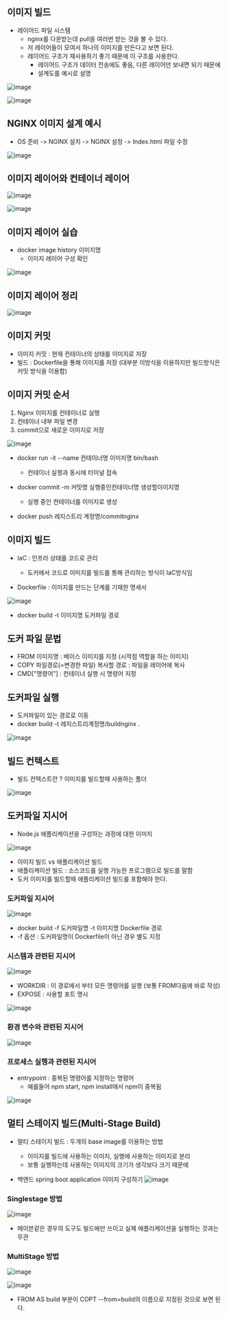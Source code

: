 ## 이미지 빌드

+ 레이어드 파일 시스템
  - nginx를 다운받는데 pull을 여러번 받는 것을 볼 수 있다.
  - 저 레이어들이 모여서 하나의 이미지를 만든다고 보면 된다.
  - 레이어드 구조가 재사용하기 좋기 때문에 이 구조를 사용한다.
    - 레이어드 구조가 데이터 전송에도 좋음, 다른 레이어만 보내면 되기 때문에
    - 설계도를 예시로 설명
 
![image](https://github.com/HyangKeunChoi/TIL-Today-I-Learned-/assets/49984996/4b276bb8-c6d6-4ef3-829d-1b684006026c)

![image](https://github.com/HyangKeunChoi/TIL-Today-I-Learned-/assets/49984996/fab24986-1a2a-4e8f-997e-aae736426a47)

## NGINX 이미지 설계 예시
+ OS 준비 -> NGINX 설치 -> NGINX 설정 -> Index.html 파일 수정

![image](https://github.com/HyangKeunChoi/TIL-Today-I-Learned-/assets/49984996/c16cfec7-49bd-4e94-861b-487b991098eb)

## 이미지 레이어와 컨테이너 레이어

![image](https://github.com/HyangKeunChoi/TIL-Today-I-Learned-/assets/49984996/dbb964e6-cae6-4f5f-ad82-36a1c0d7abbe)

![image](https://github.com/HyangKeunChoi/TIL-Today-I-Learned-/assets/49984996/93d0007e-3f6d-49d0-8aaf-ad691cb3ff19)


## 이미지 레이어 실습
+ docker image history 이미지명
  - 이미지 레이어 구성 확인

![image](https://github.com/HyangKeunChoi/TIL-Today-I-Learned-/assets/49984996/4e1e0f62-c7dc-45af-b39f-e29fc1342387)

## 이미지 레이어 정리

![image](https://github.com/HyangKeunChoi/TIL-Today-I-Learned-/assets/49984996/9141b6be-6dc4-460b-9575-7be4f189245d)

## 이미지 커밋
+ 이미지 커밋 : 현재 컨테이너의 상태를 이미지로 저장
+ 빌드 : Dockerfile을 통해 이미지를 저장 (대부분 이방식을 이용하지만 빌드방식은 커밋 방식을 이용함)

## 이미지 커밋 순서
1. Nginx 이미지를 컨테이너로 실행
2. 컨테이너 내부 파일 변경
3. commit으로 새로운 이미지로 저장

![image](https://github.com/HyangKeunChoi/TIL-Today-I-Learned-/assets/49984996/d019d979-fc71-41de-9d4f-c442635d26d6)

+ docker run -it --name 컨테이너명 이미지명 bin/bash
  - 컨테이너 실행과 동시에 터미널 접속
 
+ docker commit -m 커밋명 실행중인컨테이너명 생성할이미지명
  - 실행 중인 컨테이너를 이미지로 생성

+ docker push 레지스트리 계정명/commitnginx

## 이미지 빌드
+ IaC : 인프라 상태를 코드로 관리
  - 도커에서 코드로 이미지를 빌드를 통해 관리하는 방식이 IaC방식임
 
+ Dockerfile : 이미지를 만드는 단계를 기재한 명세서

![image](https://github.com/HyangKeunChoi/TIL-Today-I-Learned-/assets/49984996/bbdd6db6-a3c7-48a5-b507-996aa56a0bd3)

+ docker build -t 이미지명 도커파일 경로

## 도커 파일 문법
+ FROM 이미지명 : 베이스 이미지를 지정 (시작점 역할을 하는 이미지)
+ COPY 파일경로(=변경한 파일) 복사할 경로 : 파일을 레이어에 복사
+ CMD["명령어"] : 컨테이너 실행 시 명령어 지정

## 도커파일 실행
+ 도커파일이 있는 경로로 이동
+ docker build -t 레지스트리계정명/buildnginx .

![image](https://github.com/HyangKeunChoi/TIL-Today-I-Learned-/assets/49984996/8fdd08c2-454e-4427-b438-1eba87e0d928)

## 빌드 컨텍스트
+ 빌드 컨텍스트란 ? 이미지를 빌드할때 사용하는 폴더

![image](https://github.com/HyangKeunChoi/TIL-Today-I-Learned-/assets/49984996/302c135f-8fff-40a9-b648-09c9d3a93eb3)

## 도커파일 지시어
+ Node.js 애플리케이션을 구성하는 과정에 대한 이미지

![image](https://github.com/HyangKeunChoi/TIL-Today-I-Learned-/assets/49984996/51123ccf-cec2-40f0-a6c7-aa73aece4afb)

+ 이미지 빌드 vs 애플리케이션 빌드
+ 애플리케이션 빌드 : 소스코드를 실행 가능한 프로그램으로 빌드를 말함
+ 도커 이미지를 빌드할때 애플리케이션 빌드를 포함해야 한다.

### 도커파일 지시어

![image](https://github.com/HyangKeunChoi/TIL-Today-I-Learned-/assets/49984996/6824cdeb-bd95-4169-b989-a3ec9c84f910)

+ docker build -f 도커파일명 -t 이미지명 Dockerfile 경로
+ -f 옵션 : 도커파일명이 Dockerfile이 아닌 경우 별도 지정

### 시스템과 관련된 지시어

![image](https://github.com/HyangKeunChoi/TIL-Today-I-Learned-/assets/49984996/745edeba-052f-4437-ab58-6d63ab8b557c)

+ WORKDIR : 이 경로에서 부터 모든 명령어를 실행 (보통 FROM다음에 바로 작성)
+ EXPOSE : 사용할 포트 명시

![image](https://github.com/HyangKeunChoi/TIL-Today-I-Learned-/assets/49984996/9362bdb1-80fc-40e4-928c-d9aac4d14adc)

### 환경 변수와 관련된 지시어

![image](https://github.com/HyangKeunChoi/TIL-Today-I-Learned-/assets/49984996/f9c2b961-e501-4c13-91e8-0f2b1fccea5e)

### 프로세스 실행과 관련된 지시어
+ entrypoint : 중복된 명령어를 지정하는 명령어
  - 예를들어 npm start, npm install에서 npm이 중복됨

![image](https://github.com/HyangKeunChoi/TIL-Today-I-Learned-/assets/49984996/8fb2df8d-d3a6-48b7-b612-14cae30c75e1)

## 멀티 스테이지 빌드(Multi-Stage Build)
+ 멀티 스테이지 빌드 : 두개의 base image를 이용하는 방법
  - 이미지를 빌드에 사용하는 이미지, 실행에 사용하는 이미지로 분리
  - 보통 실행하는데 사용하는 이미지의 크기가 생각보다 크기 때문에

+ 백엔드 spring boot application 이미지 구성하기
![image](https://github.com/HyangKeunChoi/TIL-Today-I-Learned-/assets/49984996/cebc3dcd-7214-450e-9e6c-127cb8e3bae8)

### Singlestage 방법

![image](https://github.com/HyangKeunChoi/TIL-Today-I-Learned-/assets/49984996/8ccec53d-23c6-4c1f-9bce-0594686eecf2)

+ 메이븐같은 경우의 도구도 빌드에만 쓰이고 실제 애플리케이션을 실행하는 것과는 무관

### MultiStage 방법

![image](https://github.com/HyangKeunChoi/TIL-Today-I-Learned-/assets/49984996/d6912c14-bd24-48e7-904f-36187cb4a072)

![image](https://github.com/HyangKeunChoi/TIL-Today-I-Learned-/assets/49984996/4233a97d-882e-4c63-badc-91c4a507cf06)

+ FROM AS build 부분이 COPT --from=build의 이름으로 지정된 것으로 보면 된다.

